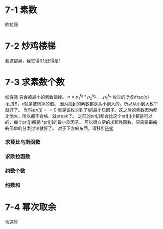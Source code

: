 # 7-1 素数
欧拉筛
# 7-2 炒鸡楼梯
斐波那契，我觉得f[1]还得是1
# 7-3 求素数个数
线性筛
只会被最小的素数筛掉。
$n=p_1^{k_1}*p_2^{k_2}……p_x^{k_x}$
枚举的$i$为$\frac{x}{p_1}$，x就是被筛掉的值。
因为找到的素数都是从小到大的，所以从小到大枚举就好了。
当$i\%pri[j]==0$ 就是说枚举到了$i$的最小质因子。这之后的素数因为都比他大，所以都不合格，就break了。
之前的$pri[j]$都会比这个pri[j]小都是可以的，每个pri[j]都是i*pri[j]的最小质因子。
可以很方便的求积性函数，只需要~~毒瘤的~~简单的分类讨论就好了。
对于下方的东西，请移步[链接](xxxxx)
### 求莫比乌斯函数
### 求欧拉函数
### 约数个数
### 约数和
# 7-4 幂次取余
快速幂